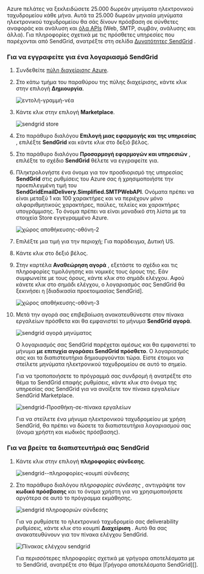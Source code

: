Azure πελάτες να ξεκλειδώσετε 25.000 δωρεάν μηνύματα ηλεκτρονικού ταχυδρομείου κάθε μήνα. Αυτά τα 25.000 δωρεάν μηνιαία μηνύματα ηλεκτρονικού ταχυδρομείου θα σάς δίνουν πρόσβαση σε σύνθετες αναφοράς και ανάλυση και [όλα APIs][] (Web, SMTP, συμβάν, ανάλυσης και άλλα). Για πληροφορίες σχετικά με τις πρόσθετες υπηρεσίες που παρέχονται από SendGrid, ανατρέξτε στη σελίδα [Δυνατότητες SendGrid][] .

### <a name="to-sign-up-for-a-sendgrid-account"></a>Για να εγγραφείτε για ένα λογαριασμό SendGrid

1. Συνδεθείτε [πύλη διαχείρισης Azure][].

2. Στο κάτω τμήμα του παραθύρου της πύλης διαχείρισης, κάντε κλικ στην επιλογή **Δημιουργία**.

    ![εντολή-γραμμή-νέα][command-bar-new]

3. Κάντε κλικ στην επιλογή **Marketplace**.

    ![sendgrid store][sendgrid-store]

4. Στο παράθυρο διαλόγου **Επιλογή μιας εφαρμογής και της υπηρεσίας** , επιλέξτε **SendGrid** και κάντε κλικ στο δεξιό βέλος.

5. Στο παράθυρο διαλόγου **Προσαρμογή εφαρμογών και υπηρεσιών** , επιλέξτε το σχέδιο **SendGrid** θέλετε να εγγραφείτε για.

6. Πληκτρολογήστε ένα όνομα για τον προσδιορισμό της υπηρεσίας **SendGrid** στις ρυθμίσεις του Azure σας ή χρησιμοποιήστε την προεπιλεγμένη τιμή του **SendGridEmailDelivery.Simplified.SMTPWebAPI**. Ονόματα πρέπει να είναι μεταξύ 1 και 100 χαρακτήρες και να περιέχουν μόνο αλφαριθμητικούς χαρακτήρες, παύλες, τελείες και χαρακτήρες υπογράμμισης. Το όνομα πρέπει να είναι μοναδικό στη λίστα με τα στοιχεία Store εγγεγραμμένο Azure.

    ![χώρος αποθήκευσης-οθόνη-2][store-screen-2]

7. Επιλέξτε μια τιμή για την περιοχή; Για παράδειγμα, Δυτική US.

8. Κάντε κλικ στο δεξιό βέλος.

9. Στην καρτέλα **Αναθεώρηση αγορά** , εξετάστε το σχέδιο και τις πληροφορίες τιμολόγησης και νομικές τους όρους της. Εάν συμφωνείτε με τους όρους, κάντε κλικ στο σημάδι ελέγχου. Αφού κάνετε κλικ στο σημάδι ελέγχου, ο λογαριασμός σας SendGrid θα ξεκινήσει η [διαδικασία προετοιμασίας SendGrid].

    ![χώρος αποθήκευσης-οθόνη-3][store-screen-3]

10. Μετά την αγορά σας επιβεβαίωση ανακατευθύνεστε στον πίνακα εργαλείων πρόσθετα και θα εμφανιστεί το μήνυμα **SendGrid αγορά**.

    ![sendgrid αγορά μηνύματος][sendgrid-purchasing-message]

    Ο λογαριασμός σας SendGrid παρέχεται αμέσως και θα εμφανιστεί το μήνυμα **με επιτυχία αγοράσει SendGrid πρόσθετο**. Ο λογαριασμός σας και τα διαπιστευτήρια δημιουργούνται τώρα. Είστε έτοιμοι να στείλετε μηνύματα ηλεκτρονικού ταχυδρομείου σε αυτό το σημείο. 

    Για να τροποποιήσετε το πρόγραμμά σας συνδρομή ή ανατρέξτε στο θέμα το SendGrid επαφής ρυθμίσεις, κάντε κλικ στο όνομα της υπηρεσίας σας SendGrid για να ανοίξετε τον πίνακα εργαλείων SendGrid Marketplace. 

    ![sendgrid-Προσθήκη-σε-πίνακα εργαλείων][sendgrid-add-on-dashboard]

    Για να στείλετε ένα μήνυμα ηλεκτρονικού ταχυδρομείου με χρήση SendGrid, θα πρέπει να δώσετε τα διαπιστευτήρια λογαριασμού σας (όνομα χρήστη και κωδικός πρόσβασης).

### <a name="to-find-your-sendgrid-credentials"></a>Για να βρείτε τα διαπιστευτήριά σας SendGrid ###

1. Κάντε κλικ στην επιλογή **πληροφορίες σύνδεσης**.

    ![sendgrid--πληροφορίες-κουμπί σύνδεσης][sendgrid-connection-info-button]

2. Στο παράθυρο διαλόγου *πληροφορίες σύνδεσης* , αντιγράψτε τον **κωδικό πρόσβασης** και το όνομα χρήστη για να χρησιμοποιήσετε αργότερα σε αυτό το πρόγραμμα εκμάθησης.

    ![sendgrid πληροφοριών σύνδεσης][sendgrid-connection-info]

    Για να ρυθμίσετε το ηλεκτρονικό ταχυδρομείο σας deliverability ρυθμίσεις, κάντε κλικ στο κουμπί **Διαχείριση** . Αυτό θα σας ανακατευθύνουν για τον πίνακα ελέγχου SendGrid. 

    ![Πίνακας ελέγχου sendgrid][sendgrid-control-panel]

    Για περισσότερες πληροφορίες σχετικά με γρήγορα αποτελέσματα με το SendGrid, ανατρέξτε στο θέμα [Γρήγορα αποτελέσματα SendGrid][].

<!--images-->

[command-bar-new]: ./media/sendgrid-sign-up/sendgrid_BAR_NEW.PNG
[sendgrid-store]: ./media/sendgrid-sign-up/sendgrid_offerings_store.png
[store-screen-2]: ./media/sendgrid-sign-up/sendgrid_store_scrn2.png
[store-screen-3]: ./media/sendgrid-sign-up/sendgrid_store_scrn3.png
[sendgrid-purchasing-message]: ./media/sendgrid-sign-up/sendgrid_purchasing_message.png
[sendgrid-add-on-dashboard]: ./media/sendgrid-sign-up/sendgrid_add-on_dashboard.png
[sendgrid-connection-info]: ./media/sendgrid-sign-up/sendgrid_connection_info.png
[sendgrid-connection-info-button]: ./media/sendgrid-sign-up/sendgrid_connection_info_button.png
[sendgrid-control-panel]: ./media/sendgrid-sign-up/sendgrid_control_panel.png

<!--Links-->

[Δυνατότητες SendGrid]: http://sendgrid.com/features
[Πύλη διαχείρισης Azure]: https://manage.windowsazure.com
[SendGrid γρήγορα αποτελέσματα]: http://sendgrid.com/docs
[Διαδικασία προμήθεια SendGrid]: https://support.sendgrid.com/hc/articles/200181628-Why-is-my-account-being-provisioned-
[όλα APIs]: https://sendgrid.com/docs/API_Reference/index.html

